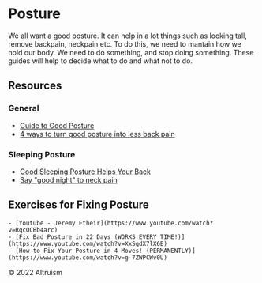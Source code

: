 # Posture

We all want a good posture. It can help in a lot things such as looking tall, 
remove backpain, neckpain etc.
To do this, we need to mantain how we hold our body. We need to do something,
and stop doing something.
These guides will help to decide what to do and what not to do.

## Resources

### General 

- [ Guide to Good Posture](https://medlineplus.gov/guidetogoodposture.html)
- [4 ways to turn good posture into less back pain](https://www.health.harvard.edu/pain/4-ways-to-turn-good-posture-into-less-back-pain)

### Sleeping Posture

- [Good Sleeping Posture Helps Your Back](https://www.urmc.rochester.edu/encyclopedia/content.aspx?ContentTypeID=1&ContentID=4460)
- [Say "good night" to neck pain](https://www.health.harvard.edu/pain/say-good-night-to-neck-pain)

## Exercises for Fixing Posture
    - [Youtube - Jeremy Etheir](https://www.youtube.com/watch?v=RqcOCBb4arc)
    - [Fix Bad Posture in 22 Days (WORKS EVERY TIME!)](https://www.youtube.com/watch?v=XxSgdX7lX6E)
    - [How to Fix Your Posture in 4 Moves! (PERMANENTLY)](https://www.youtube.com/watch?v=g-7ZWPCWv0U)

&copy; 2022 Altruism
